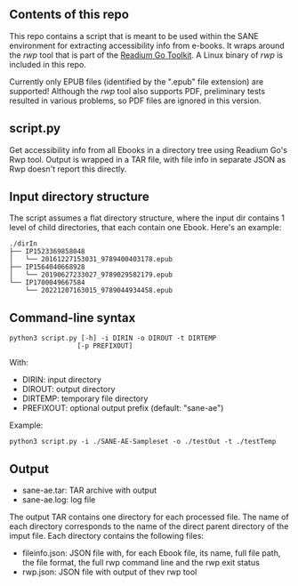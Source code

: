 ## Contents of this repo

This repo contains a script that is meant to be used within the SANE environment for extracting accessibility info from e-books. It wraps around the *rwp* tool that is part of the [Readium Go Toolkit](https://github.com/readium/go-toolkit). A Linux binary of *rwp* is included in this repo.

Currently only EPUB files (identified by the ".epub" file extension) are supported! Although the *rwp* tool also supports PDF, preliminary tests resulted in various problems, so PDF files are ignored in this version.

## script.py

Get accessibility info from all Ebooks in a directory tree using Readium Go's Rwp tool. Output is wrapped in a TAR file, with file info in separate JSON as Rwp doesn't report this directly.

## Input directory structure

The script assumes a flat directory structure, where the input dir contains 1 level of child directories, that each contain one Ebook. Here's an example:

```
./dirIn
├── IP1523369858048
│   └── 20161227153031_9789400403178.epub
├── IP1564040668928
│   └── 20190627233027_9789029582179.epub
└── IP1700049667584
    └── 20221207163015_9789044934458.epub
```

## Command-line syntax

```
python3 script.py [-h] -i DIRIN -o DIROUT -t DIRTEMP
                 [-p PREFIXOUT]

```

With:

- DIRIN: input directory
- DIROUT: output directory
- DIRTEMP: temporary file directory
- PREFIXOUT: optional output prefix (default: "sane-ae")

Example:

```
python3 script.py -i ./SANE-AE-Sampleset -o ./testOut -t ./testTemp
```

## Output

- sane-ae.tar: TAR archive with output
- sane-ae.log: log file

The output TAR contains one directory for each processed file. The name of each directory corresponds to the name of the direct parent directory of the imput file. Each directory contains the following files:

- fileinfo.json: JSON file with, for each Ebook file, its name, full file path, the file format, the full rwp command line and the rwp exit status 
- rwp.json: JSON file with output of thev rwp tool
